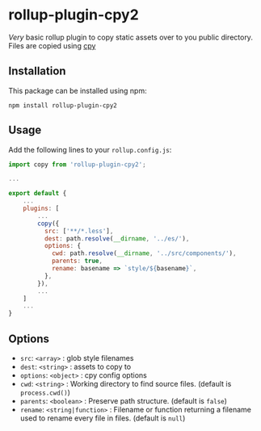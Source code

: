 # rollup-plugin-cpy2

*Very* basic rollup plugin to copy static assets over to you public directory. Files are copied using [cpy](https://github.com/sindresorhus/cpy) 

## Installation

This package can be installed using npm:

```
npm install rollup-plugin-cpy2
```

## Usage

Add the following lines to your `rollup.config.js`:

```javascript
import copy from 'rollup-plugin-cpy2';

...

export default {
    ...
    plugins: [
        ...
        copy({
          src: ['**/*.less'],
          dest: path.resolve(__dirname, '../es/'),
          options: {
            cwd: path.resolve(__dirname, '../src/components/'),
            parents: true,
            rename: basename => `style/${basename}`,
          },
        }),
        ...
    ]
    ...
}
```

## Options

* `src`: `<array>` : glob style filenames
* `dest`: `<string>` : assets to copy to
* `options`: `<object>` : cpy config options
* `cwd`: `<string>` : Working directory to find source files.  (default is `process.cwd()`)
* `parents`: `<boolean>` : Preserve path structure.  (default is `false`)
* `rename`: `<string|function>` : Filename or function returning a filename used to rename every file in files.  (default is `null`) 


